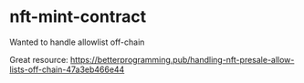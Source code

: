 # nft-mint-contract

Wanted to handle allowlist off-chain

Great resource:
https://betterprogramming.pub/handling-nft-presale-allow-lists-off-chain-47a3eb466e44
